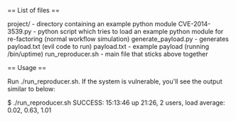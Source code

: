 == List of files ==

project/			- directory containing an example python module
CVE-2014-3539.py	- python script which tries to load an example python module
				      for re-factoring (normal workflow simulation)
generate_payload.py - generates payload.txt (evil code to run)
payload.txt			- example payload (running /bin/uptime)
run_reproducer.sh	- main file that sticks above together

== Usage ==

Run ./run_reproducer.sh.
If the system is vulnerable, you'll see the output similar to below:

  $ ./run_reproducer.sh
  SUCCESS:  15:13:46 up 21:26, 2 users,  load average: 0.02, 0.63, 1.01


